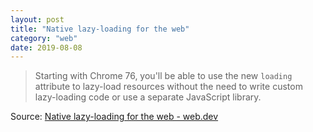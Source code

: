 ```yaml
---
layout: post
title: "Native lazy-loading for the web"
category: "web"
date: 2019-08-08
---
```


> Starting with Chrome 76, you'll be able to use the new `loading` attribute to lazy-load resources without the need to write custom lazy-loading code or use a separate JavaScript library.

Source: [Native lazy-loading for the web - web.dev](https://web.dev/native-lazy-loading)
